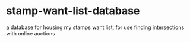 # stamp-want-list-database
a database for housing my stamps want list, for use finding intersections with online auctions
